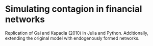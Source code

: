 # Simulating contagion in financial networks

Replication of Gai and Kapadia (2010) in Julia and Python. Additionally, extending the original model with endogenously formed networks.
